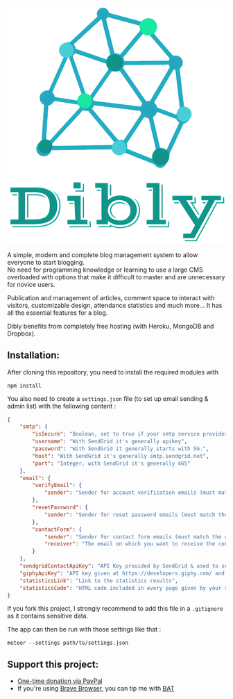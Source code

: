 ![Dibly logo](https://github.com/RezaRahemtola/Dibly/raw/master/public/dibly.png "Dibly")

A simple, modern and complete blog management system to allow everyone to start blogging.  
No need for programming knowledge or learning to use a large CMS overloaded with options that make it difficult to master and are unnecessary for novice users.

Publication and management of articles, comment space to interact with visitors, customizable design, attendance statistics and much more...
It has all the essential features for a blog.

Dibly benefits from completely free hosting (with Heroku, MongoDB and Dropbox).

## Installation:

After cloning this repository, you need to install the required modules with
```
npm install
```

You also need to create a `settings.json` file (to set up email sending & admin list) with the following content :
```json
{
    "smtp": {
        "isSecure": "Boolean, set to true if your smtp service provides a secure connexion (https), else (http) set to false",
        "username": "With SendGrid it's generally apikey",
        "password": "With SendGrid it generally starts with SG.",
        "host": "With SendGrid it's generally smtp.sendgrid.net",
        "port": "Integer, with SendGrid it's generally 465"
    },
    "email": {
        "verifyEmail": {
            "sender": "Sender for account verification emails (must match the one used for smtp)"
        },
        "resetPassword": {
            "sender": "Sender for reset password emails (must match the one used for smtp)"
        },
        "contactForm": {
            "sender": "Sender for contact form emails (must match the one used for contact API key)",
            "receiver": "The email on which you want to receive the contact form submissions"
        }
    },
    "sendgridContactApiKey": "API Key provided by SendGrid & used to send contact emails (you can use the same that in smtp if you want)",
    "giphyApiKey": "API key given at https://developers.giphy.com/ and used to allow GIF in articles",
    "statisticsLink": "Link to the statistics results",
    "statisticsCode": "HTML code included in every page given by your statistics provider to analyze the traffic of your page (optional)."
}
```

If you fork this project, I strongly recommend to add this file in a `.gitignore` as it contains sensitive data.

The app can then be run with those settings like that :
```
meteor --settings path/to/settings.json
```

## Support this project:

- [One-time donation via PayPal](https://paypal.me/RezaRahemtola)
- If you're using [Brave Browser](https://brave.com/rez051), you can tip me with [BAT](https://basicattentiontoken.org/)
